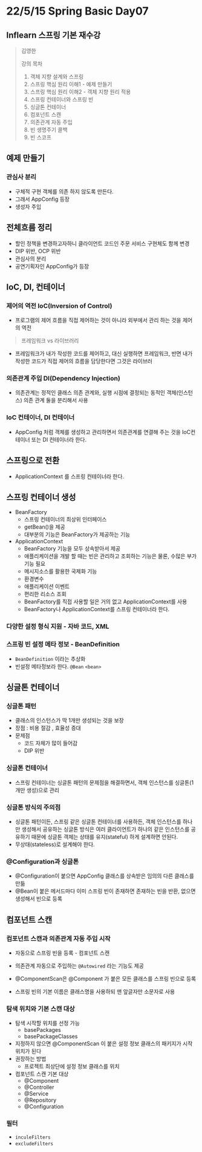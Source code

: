 # 22/5/15 Spring Basic Day07

## Inflearn 스프링 기본 재수강

> 김영한
>
> 강의 목차
>
> 1. 객체 지향 설계와 스프링
> 2. 스프링 핵심 원리 이해1 - 예제 만들기
> 3. 스프링 핵심 원리 이해2 - 객체 지향 원리 적용
> 4. 스프링 컨테이너와 스프링 빈
> 5. 싱글톤 컨테이너
> 6. 컴포넌트 스캔
> 7. 의존관계 자동 주입
> 8. 빈 생명주기 콜백
> 9. 빈 스코프

## 예제 만들기

### 관심사 분리

- 구체적 구현 객체를 의존 하지 않도록 만든다.
- 그래서 AppConfig 등장
- 생성자 주입

## 전체흐름 정리

- 할인 정책을 변경하고자하니 클라이언트 코드인 주문 서비스 구현체도 함께 변경
- DIP 위반, OCP 위반
- 관심사의 분리
- 공연기획자인 AppConfig가 등장

## IoC, DI, 컨테이너

### 제어의 역전 IoC(Inversion of Control)

- 프로그램의 제어 흐름을 직접 제어하는 것이 아니라 외부에서 관리 하는 것을 제어의 역전

> 프레임워크 vs 라이브러리

- 프레임워크가 내가 작성한 코드를 제어하고, 대신 실행하면 프레임워크, 반면 내가 작성한 코드가 직접 제어의 흐름을 담당한다면 그것은 라이브러

### 의존관계 주입 DI(Dependency Injection)

- 의존관계는 정적인 클래스 의존 관계와, 실행 시점에 결정되는 동적인 객체(인스턴스) 의존 관계 둘을 분리해서 사용

### IoC 컨테이너, DI 컨테이너

- AppConfig 처럼 객체를 생성하고 관리하면서 의존관계를 연결해 주는 것을 IoC컨테이너 또는 DI 컨테이너라 한다.

## 스프링으로 전환

- ApplicationContext 를 스프링 컨테이너라 한다.

## 스프링 컨테이너 생성

- BeanFactory
  - 스프링 컨테이너의 최상위 인터페이스
  - getBean()을 제공
  - 대부분의 기능은 BeanFactory가 제공하는 기능
- ApplicationContext
  - BeanFactory 기능을 모두 상속받아서 제공
  - 애플리케이션을 개발 할 때는 빈은 관리하고 조회하는 기능은 물론, 수많은 부가기능 필요
  - 메시지소스를 활용한 국제화 기능
  - 환경변수
  - 애플리케이션 이벤트
  - 편리한 리소스 조회
  - BeanFactory를 직접 사용할 일은 거의 없고 ApplicationContext를 사용
  - BeanFactory나 ApplicationContext를 스프링 컨테이너라 한다.

### 다양한 설정 형식 지원 - 자바 코드, XML

### 스프링 빈 설정 메타 정보 - BeanDefinition

- `BeanDefinition` 이라는 추상화
- 빈설정 메타정보라 한다. `@Bean`  `<bean>`

## 싱글톤 컨테이너

### 싱글톤 패턴

- 클래스의 인스턴스가 딱 1개만 생성되는 것을 보장
- 장점 : 비용 절감 , 효율성 증대
- 문제점
  - 코드 자체가 많이 들어감
  - DIP 위반

### 싱글톤 컨테이너

- 스프링 컨테이너는 싱글톤 패턴의 문제점을 해결하면서, 객체 인스턴스를 싱글톤(1개만 생성)으로 관리

### 싱글톤 방식의 주의점

- 싱글톤 패턴이든, 스프링 같은 싱글톤 컨테이너를 사용하든, 객체 인스턴스를 하나만 생성해서 공유하는 싱글톤 방식은 여러 클라이언트가 하나의 같은 인스턴스를 공유하기 때문에 싱글톤 객체는 상태를 유지(stateful) 하게 설계하면 안된다.
- 무상태(stateless)로 설계해야 한다.

### @Configuration과 싱글톤

- @Configuration이 붙으면 AppConfig 클래스를 상속받은 임의의 다른 클래스를 만듦
- @Bean이 붙은 메서드마다 이미 스프링 빈이 존재하면 존재하는 빈을 반환, 없으면 생성해서 빈으로 등록

## 컴포넌트 스캔

### 컴포넌트 스캔과 의존관계 자동 주입 시작

- 자동으로 스프링 빈을 등록 - 컴포넌트 스캔
- 의존관계 자동으로 주입하는 `@Autowired` 라는 기능도 제공

- @ComponentScan은 @Component 가 붙은 모든 클래스를 스프링 빈으로 등록
- 스프링 빈의 기본 이름은 클래스명을 사용하되 맨 앞글자만 소문자로 사용

### 탐색 위치와 기본 스캔 대상

- 탐색 시작할 위치를 선정 가능
  - basePackages
  - basePackageClasses 
- 지정하지 않으면 @ComponentScan 이 붙은 설정 정보 클래스의 패키지가 시작 위치가 된다
- 권장하는 방법
  - 프로젝트 최상단에 설정 정보 클래스를 위치
- 컴포넌트 스캔 기본 대상
  - @Component 
  - @Controller
  - @Service
  - @Repository
  - @Configuration

### 필터

- `inculeFilters`
- `excludeFilters`
